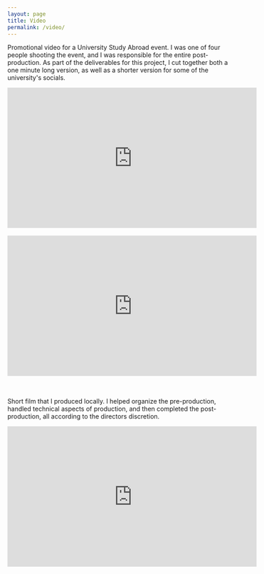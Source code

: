 ```yaml
---
layout: page
title: Video
permalink: /video/
---
```


Promotional video for a University Study Abroad event. I was one of four people shooting the event, and I was responsible for the entire post-production. As part of the deliverables for this project, I cut together both a one minute long version, as well as a shorter version for some of the university's socials. 

<div class="youtube-wrapper">
    <iframe width="560" height="315" src="https://www.youtube.com/embed/QDuBGasx_Lk" title="YouTube video player" frameborder="0" allow="accelerometer; autoplay; clipboard-write; encrypted-media; gyroscope; picture-in-picture; web-share" allowfullscreen></iframe>
</div>

<br>

<div class="youtube-wrapper">
    <iframe width="560" height="315" src="https://youtube.com/embed/U95GJJ5kNAs" title="YouTube video player" frameborder="0" allow="accelerometer; autoplay; clipboard-write; encrypted-media; gyroscope; picture-in-picture; web-share" allowfullscreen></iframe>
</div>

<br>
<br>

Short film that I produced locally. I helped organize the pre-production, handled technical aspects of production, and then completed the post-production, all according to the directors discretion. 

<div class="youtube-wrapper">
    <iframe width="560" height="315" src="https://www.youtube.com/embed/7N0i4Jumhoo" title="YouTube video player" frameborder="0" allow="accelerometer; autoplay; clipboard-write; encrypted-media; gyroscope; picture-in-picture; web-share" allowfullscreen></iframe>
</div>

